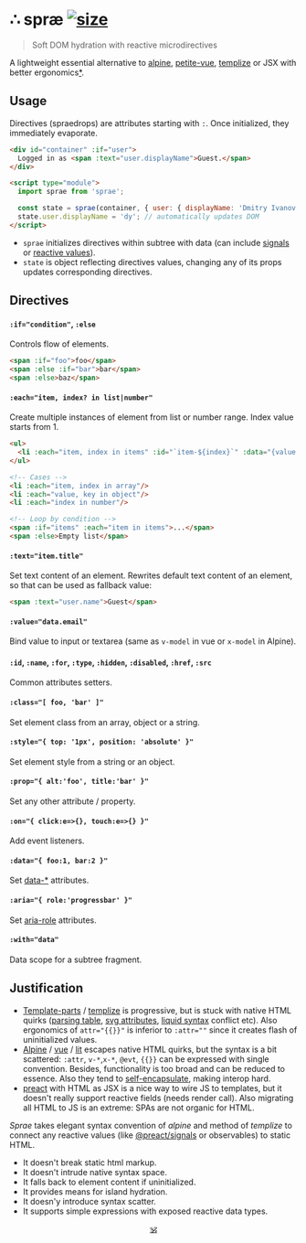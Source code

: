 # ∴ spræ [![size](https://img.shields.io/bundlephobia/minzip/sprae?label=size)](https://bundlephobia.com/result?p=sprae)

> Soft DOM hydration with reactive microdirectives

A lightweight essential alternative to [alpine](https://github.com/alpinejs/alpine), [petite-vue](https://github.com/vuejs/petite-vue), [templize](https://github.com/dy/templize) or JSX with better ergonomics[*](#justification).


## Usage

Directives (spraedrops) are attributes starting with `:`. Once initialized, they immediately evaporate.

```html
<div id="container" :if="user">
  Logged in as <span :text="user.displayName">Guest.</span>
</div>

<script type="module">
  import sprae from 'sprae';

  const state = sprae(container, { user: { displayName: 'Dmitry Ivanov' } });
  state.user.displayName = 'dy'; // automatically updates DOM
</script>
```

* `sprae` initializes directives within subtree with data (can include [signals](https://github.com/preactjs/signals) or [reactive values](https://github.com/dy/sube)).
* `state` is object reflecting directives values, changing any of its props updates corresponding directives.

<!--
<details>
<summary><strong>Autoinit</strong></summary>

Sprae can be used without build step or JS, autoinitializing document:

```html
<script src="./sprae.js" defer init="{ count: 0 }"></script>

<span :text="count">
<button :on="{ click: e => count++ }">inc</button>
```

* `:with` defines data for regions of the tree to autoinit sprae on.
* `init` attribute tells sprae to automatically initialize document.

</details>
-->

## Directives

#### `:if="condition"`, `:else`

Controls flow of elements.

```html
<span :if="foo">foo</span>
<span :else :if="bar">bar</span>
<span :else>baz</span>
```

#### `:each="item, index? in list|number"`

Create multiple instances of element from list or number range.
Index value starts from 1.

```html
<ul>
  <li :each="item, index in items" :id="`item-${index}`" :data="{value:item.value}" :text="item.label">Untitled item</li>
</ul>

<!-- Cases -->
<li :each="item, index in array"/>
<li :each="value, key in object"/>
<li :each="index in number"/>

<!-- Loop by condition -->
<span :if="items" :each="item in items">...</span>
<span :else>Empty list</span>
```

#### `:text="item.title"`

Set text content of an element. Rewrites default text content of an element, so that can be used as fallback value:

```html
<span :text="user.name">Guest</span>
```

#### `:value="data.email"`

Bind value to input or textarea (same as `v-model` in vue or `x-model` in Alpine).

#### `:id`, `:name`, `:for`, `:type`, `:hidden`, `:disabled`, `:href`, `:src`

Common attributes setters.

#### `:class="[ foo, 'bar' ]"`

Set element class from an array, object or a string.

#### `:style="{ top: '1px', position: 'absolute' }"`

Set element style from a string or an object.

#### `:prop="{ alt:'foo', title:'bar' }"`

Set any other attribute / property.

#### `:on="{ click:e=>{}, touch:e=>{} }"`

Add event listeners.

#### `:data="{ foo:1, bar:2 }"`

Set [data-*](https://developer.mozilla.org/en-US/docs/Web/HTML/Global_attributes/data-*) attributes.

#### `:aria="{ role:'progressbar' }"`

Set [aria-role](https://developer.mozilla.org/en-US/docs/Web/Accessibility/ARIA) attributes.

#### `:with="data"`

Data scope for a subtree fragment.


<!--
### Reactive values

Directive expressions are natively reactive, ie. data may contain any async/reactive values, such as:

* _Promise_ / _Thenable_
* _Observable_ / _Subject_ / _Subscribable_
* _AsyncIterable_
* _observ-*_
* etc., see [sube](https://github.com/dy/sube/blob/main/README.md) for the full list.

This way, for example, _@preact/signals_ or _rxjs_ can be connected directly bypassing subscription or reading value.

Update happens when any value changes:

```html
<div id="done" :text="loading ? 'loading' : result">...</div>

<script>
  import sprae from 'sprae';
  import { signals } from '@preact/signals';

  // <div id="done">...</div>

  const loading = signal(true), result = signal(false);

  sprae(done, { loading, result })

  // <div id="done">loading</div>

  setTimeout(() => (loading.value = true, result.value = 'done'), 1000)

  // ... 1s after
  // <div id="done">done</div>
</script>
```

Internally directives trigger updates only for used properties change. They subscribe in weak fashion and get disposed when element is disposed.
-->


## Justification

* [Template-parts](https://github.com/dy/template-parts) / [templize](https://github.com/dy/templize) is progressive, but is stuck with native HTML quirks ([parsing table](https://github.com/github/template-parts/issues/24), [svg attributes](https://github.com/github/template-parts/issues/25), [liquid syntax](https://shopify.github.io/liquid/tags/template/#raw) conflict etc). Also ergonomics of `attr="{{}}"` is inferior to `:attr=""` since it creates flash of uninitialized values.
* [Alpine](https://github.com/alpinejs/alpine) / [vue](https://github.com/vuejs/petite-vue) / [lit](https://github.com/lit/lit/tree/main/packages/lit-html) escapes native HTML quirks, but the syntax is a bit scattered: `:attr`, `v-*`,`x-*`, `@evt`, `{{}}` can be expressed with single convention. Besides, functionality is too broad and can be reduced to essence. Also they tend to [self-encapsulate](https://github.com/alpinejs/alpine/discussions/3223), making interop hard.
* [preact](https://ghub.io/preact) with HTML as JSX is a nice way to wire JS to templates, but it doesn't really support reactive fields (needs render call). Also migrating all HTML to JS is an extreme: SPAs are not organic for HTML.

_Sprae_ takes elegant syntax convention of _alpine_ and method of _templize_ to connect any reactive values (like [@preact/signals](https://ghub.io/@preact/signals) or observables) to static HTML.

* It doesn't break static html markup.
* It doesn't intrude native syntax space.
* It falls back to element content if uninitialized.
* It provides means for island hydration.
* It doesn'y introduce syntax scatter.
* It supports simple expressions with exposed reactive data types.

<!--

## Plugins

* @sprae/tailwind: `<x :tw="mt-1 mx-2"></x>` - separate tailwind utility classes from main ones; allow conditional setters.
* @sprae/item: `<x :item="{type:a, scope:b}"` – provide microdata
* @sprae/hcodes: `<x :h=""` – provide microformats

-->

<p align="center"><a href="https://github.com/krsnzd/license/">🕉</a></p>
